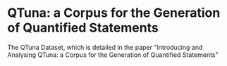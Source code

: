 # QTuna: a Corpus for the Generation of Quantified Statements
The QTuna Dataset, which is detailed in the paper "Introducing and Analysing QTuna: a Corpus for the Generation of Quantified Statements"
